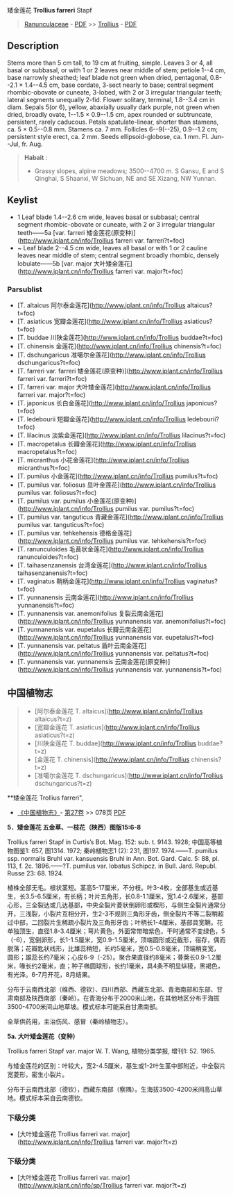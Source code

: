 矮金莲花 **Trollius farreri** Stapf

> [Ranunculaceae](http://www.iplant.cn/info/Ranunculaceae?t=foc) - [PDF](http://www.iplant.cn/foc/pdf/Ranunculaceae.pdf) >> [Trollius](http://www.iplant.cn/info/Trollius?t=foc) - [PDF](http://www.iplant.cn/foc/pdf/Trollius.pdf)

## Description

Stems more than 5 cm tall, to 19 cm at fruiting, simple. Leaves 3 or 4, all basal or subbasal, or with 1 or 2 leaves near middle of stem; petiole 1--4 cm, base narrowly sheathed; leaf blade not green when dried, pentagonal, 0.8--2.1 × 1.4--4.5 cm, base cordate, 3-sect nearly to base; central segment rhombic-obovate or cuneate, 3-lobed, with 2 or 3 irregular triangular teeth; lateral segments unequally 2-fid. Flower solitary, terminal, 1.8--3.4 cm in diam. Sepals 5(or 6), yellow, abaxially usually dark purple, not green when dried, broadly ovate, 1--1.5 × 0.9--1.5 cm, apex rounded or subtruncate, persistent, rarely caducous. Petals spatulate-linear, shorter than stamens, ca. 5 × 0.5--0.8 mm. Stamens ca. 7 mm. Follicles 6--9(--25), 0.9--1.2 cm; persistent style erect, ca. 2 mm. Seeds ellipsoid-globose, ca. 1 mm. Fl. Jun--Jul, fr. Aug.

> **Habait** : 
>* Grassy slopes, alpine meadows; 3500--4700 m. S Gansu, E and S Qinghai, S Shaanxi, W Sichuan, NE and SE Xizang, NW Yunnan.

## Keylist

* 1 Leaf blade 1.4--2.6 cm wide, leaves basal or subbasal; central segment rhombic-obovate or cuneate, with 2 or 3 irregular triangular teeth——5a [var. farreri 矮金莲花(原变种)](http://www.iplant.cn/info/Trollius farreri var. farreri?t=foc)
* ~ Leaf blade 2--4.5 cm wide, leaves all basal or with 1 or 2 cauline leaves near middle of stem; central segment broadly rhombic, densely lobulate——5b [var. major 大叶矮金莲花](http://www.iplant.cn/info/Trollius farreri var. major?t=foc)

### Parsublist

* [T.  altaicus  阿尔泰金莲花](http://www.iplant.cn/info/Trollius altaicus?t=foc)
* [T.  asiaticus  宽瓣金莲花](http://www.iplant.cn/info/Trollius asiaticus?t=foc)
* [T.  buddae  川陕金莲花](http://www.iplant.cn/info/Trollius buddae?t=foc)
* [T.  chinensis  金莲花](http://www.iplant.cn/info/Trollius chinensis?t=foc)
* [T.  dschungaricus  准噶尔金莲花](http://www.iplant.cn/info/Trollius dschungaricus?t=foc)
* [T.  farreri var. farreri  矮金莲花(原变种)](http://www.iplant.cn/info/Trollius farreri var. farreri?t=foc)
* [T.  farreri var. major  大叶矮金莲花](http://www.iplant.cn/info/Trollius farreri var. major?t=foc)
* [T.  japonicus  长白金莲花](http://www.iplant.cn/info/Trollius japonicus?t=foc)
* [T.  ledebourii  短瓣金莲花](http://www.iplant.cn/info/Trollius ledebourii?t=foc)
* [T.  lilacinus  淡紫金莲花](http://www.iplant.cn/info/Trollius lilacinus?t=foc)
* [T.  macropetalus  长瓣金莲花](http://www.iplant.cn/info/Trollius macropetalus?t=foc)
* [T.  micranthus  小花金莲花](http://www.iplant.cn/info/Trollius micranthus?t=foc)
* [T.  pumilus  小金莲花](http://www.iplant.cn/info/Trollius pumilus?t=foc)
* [T.  pumilus var. foliosus  显叶金莲花](http://www.iplant.cn/info/Trollius pumilus var. foliosus?t=foc)
* [T.  pumilus var. pumilus  小金莲花(原变种)](http://www.iplant.cn/info/Trollius pumilus var. pumilus?t=foc)
* [T.  pumilus var. tanguticus  青藏金莲花](http://www.iplant.cn/info/Trollius pumilus var. tanguticus?t=foc)
* [T.  pumilus var. tehkehensis  德格金莲花](http://www.iplant.cn/info/Trollius pumilus var. tehkehensis?t=foc)
* [T.  ranunculoides  毛茛状金莲花](http://www.iplant.cn/info/Trollius ranunculoides?t=foc)
* [T.  taihasenzanensis  台湾金莲花](http://www.iplant.cn/info/Trollius taihasenzanensis?t=foc)
* [T.  vaginatus  鞘柄金莲花](http://www.iplant.cn/info/Trollius vaginatus?t=foc)
* [T.  yunnanensis  云南金莲花](http://www.iplant.cn/info/Trollius yunnanensis?t=foc)
* [T.  yunnanensis var. anemonifolius  复裂云南金莲花](http://www.iplant.cn/info/Trollius yunnanensis var. anemonifolius?t=foc)
* [T.  yunnanensis var. eupetalus  长瓣云南金莲花](http://www.iplant.cn/info/Trollius yunnanensis var. eupetalus?t=foc)
* [T.  yunnanensis var. peltatus  盾叶云南金莲花](http://www.iplant.cn/info/Trollius yunnanensis var. peltatus?t=foc)
* [T.  yunnanensis var. yunnanensis  云南金莲花(原变种)](http://www.iplant.cn/info/Trollius yunnanensis var. yunnanensis?t=foc)

## 中国植物志

> * [阿尔泰金莲花  T.  altaicus](http://www.iplant.cn/info/Trollius altaicus?t=z)
> * [宽瓣金莲花  T.  asiaticus](http://www.iplant.cn/info/Trollius asiaticus?t=z)
> * [川陕金莲花  T.  buddae](http://www.iplant.cn/info/Trollius buddae?t=z)
> * [金莲花  T.  chinensis](http://www.iplant.cn/info/Trollius chinensis?t=z)
> * [准噶尔金莲花  T.  dschungaricus](http://www.iplant.cn/info/Trollius dschungaricus?t=z)

**矮金莲花 Trollius farreri",

* [《中国植物志》](http://www.iplant.cn/frps)- [第27卷](http://www.iplant.cn/frps/vol/27) >> 078页 [PDF](http://www.iplant.cn/frps/pdf/27/078b.pdf)

**5．矮金莲花 五金草、一枝花（陕西）图版15:6-8**

Trollius farreri Stapf in Curtis’s Bot. Mag. 152: sub. t. 9143. 1928; 中国高等植物图鉴1: 657, 图1314. 1972; 秦岭植物志1 (2): 231, 图197. 1974.——T. pumilus ssp. normalis Bruhl var. kansuensis Bruhl in Ann. Bot. Gard. Calc. 5: 88, pl. 113, f. 2c. 1896.——?T. pumilus var. lobatus Schipcz. in Bull. Jard. Republ. Russe 23: 68. 1924.

植株全部无毛。根状茎短。茎高5-17厘米，不分枝。叶3-4枚，全部基生或近基生，长3.5-6.5厘米，有长柄；叶片五角形，长0.8-1.1厘米，宽1.4-2.6厘米，基部心形，三全裂达或几达基部，中央全裂片菱状倒卵形或楔形，与侧生全裂片通常分开，三浅裂，小裂片互相分开，生2-3不规则三角形牙齿，侧全裂片不等二裂稍超过中部，二回裂片生稀疏小裂片及三角形牙齿；叶柄长1-4厘米，基部具宽鞘。花单独顶生，直径1.8-3.4厘米；萼片黄色，外面常带暗紫色，干时通常不变绿色，5（-6），宽倒卵形，长1-1.5厘米，宽0.9-1.5厘米，顶端圆形或近截形，宿存，偶而脱落；花瓣匙状线形，比雄蕊稍短，长约5毫米，宽0.5-0.8毫米，顶端稍变宽，圆形；雄蕊长约7毫米；心皮6-9（-25）。聚合果直径约8毫米；蓇葖长0.9-1.2厘米，喙长约2毫米，直；种子椭圆球形，长约1毫米，具4条不明显纵稜，黑褐色，有光泽。6-7月开花，8月结果。

分布于云南西北部（维西、德钦）、四川西部、西藏东北部、青海南部和东部、甘肃南部及陕西南部（秦岭）。在青海分布于2000米山地，在其他地区分布于海拔3500-4700米间山地草坡。模式标本可能采自甘肃南部。

全草供药用，主治伤风、感冒（秦岭植物志）。

**5a. 大叶矮金莲花（变种）**

Trollius farreri Stapf var. major W. T. Wang, 植物分类学报, 增刊1: 52. 1965.

与矮金莲花的区别：叶较大，宽2-4.5厘米，基生或1-2叶生茎中部附近，中全裂片宽菱形，密生小裂片。

分布于云南西北部（德钦），西藏东南部（察隅）。生海拔3500-4200米间高山草地。模式标本采自云南德钦。

### 下级分类
* [大叶矮金莲花  Trollius farreri var. major](http://www.iplant.cn/info/Trollius farreri var. major?t=z)

### 下级分类
* [大叶矮金莲花  Trollius farreri var. major](http://www.iplant.cn/info/sp/Trollius farreri var. major?t=z)
